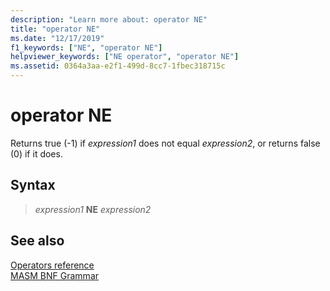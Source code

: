 ```yaml
---
description: "Learn more about: operator NE"
title: "operator NE"
ms.date: "12/17/2019"
f1_keywords: ["NE", "operator NE"]
helpviewer_keywords: ["NE operator", "operator NE"]
ms.assetid: 0364a3aa-e2f1-499d-8cc7-1fbec318715c
---
```

# operator NE

Returns true (-1) if *expression1* does not equal *expression2*, or returns false (0) if it does.

## Syntax

> *expression1* **NE** *expression2*

## See also

[Operators reference](operators-reference.md)\
[MASM BNF Grammar](masm-bnf-grammar.md)
